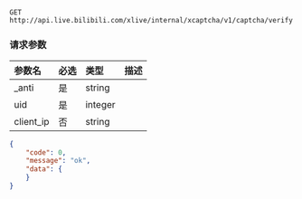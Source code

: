 ##

`GET http://api.live.bilibili.com/xlive/internal/xcaptcha/v1/captcha/verify`

### 请求参数

|参数名|必选|类型|描述|
|:---|:---|:---|:---|
|_anti|是|string||
|uid|是|integer||
|client_ip|否|string||

```json
{
    "code": 0,
    "message": "ok",
    "data": {
    }
}
```

